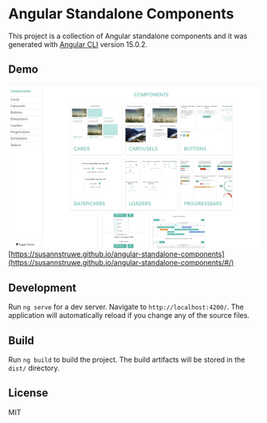 # Angular Standalone Components

This project is a collection of Angular standalone components and it was generated with [Angular CLI](https://github.com/angular/angular-cli) version 15.0.2.

## Demo 
![](./src/assets/overview.JPG)
[https://susannstruwe.github.io/angular-standalone-components](https://susannstruwe.github.io/angular-standalone-components/#/)


## Development

Run `ng serve` for a dev server. Navigate to `http://localhost:4200/`. The application will automatically reload if you change any of the source files.

## Build

Run `ng build` to build the project. The build artifacts will be stored in the `dist/` directory.


## License 
MIT